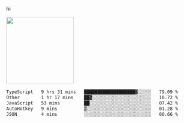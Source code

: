hi

<img height="180em" src="https://github-readme-stats.vercel.app/api?username=AProductiveNerd&show_icons=true&hide_border=true&&count_private=true&include_all_commits=true" />

<!--START_SECTION:waka-->

```txt
TypeScript   9 hrs 31 mins   ███████████████████▓░░░░░   79.09 %
Other        1 hr 17 mins    ██▓░░░░░░░░░░░░░░░░░░░░░░   10.72 %
JavaScript   53 mins         ██░░░░░░░░░░░░░░░░░░░░░░░   07.42 %
AutoHotkey   9 mins          ▒░░░░░░░░░░░░░░░░░░░░░░░░   01.28 %
JSON         4 mins          ░░░░░░░░░░░░░░░░░░░░░░░░░   00.66 %
```

<!--END_SECTION:waka-->
